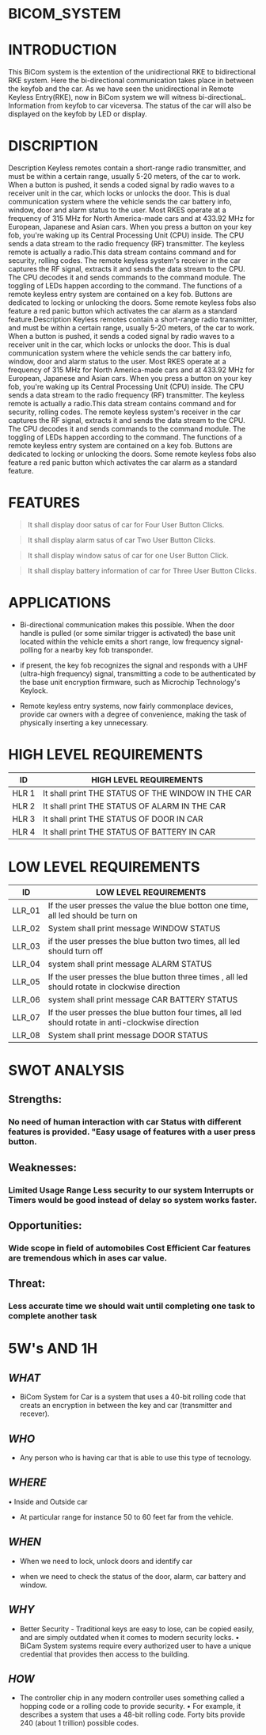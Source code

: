 # BICOM_SYSTEM


# INTRODUCTION 

This BiCom system is the extention of the unidirectional RKE to bidirectional RKE system. Here the bi-directional communication takes place in between the keyfob and the car. As we have seen the unidirectional in Remote Keyless Entry(RKE), now in BiCom system we will witness bi-directionaL. Information from keyfob to car viceversa. The status of the car will also be displayed on the keyfob by LED or display.

# DISCRIPTION

Description Keyless remotes contain a short-range radio transmitter, and must be within a certain range, usually 5-20 meters, of the car to work. When a button is pushed, it sends a coded signal by radio waves to a receiver unit in the car, which locks or unlocks the door. This is dual communication system where the vehicle sends the car battery info, window, door and alarm status to the user. Most RKES operate at a frequency of 315 MHz for North America-made cars and at 433.92 MHz for European, Japanese and Asian cars. When you press a button on your key fob, you're waking up its Central Processing Unit (CPU) inside. The CPU sends a data stream to the radio frequency (RF) transmitter. The keyless remote is actually a radio.This data stream contains command and for security, rolling codes. The remote keyless system's receiver in the car captures the RF signal, extracts it and sends the data stream to the CPU. The CPU decodes it and sends commands to the command module. The toggling of LEDs happen according to the command. The functions of a remote keyless entry system are contained on a key fob. Buttons are dedicated to locking or unlocking the doors. Some remote keyless fobs also feature a red panic button which activates the car alarm as a standard feature.Description Keyless remotes contain a short-range radio transmitter, and must be within a certain range, usually 5-20 meters, of the car to work. When a button is pushed, it sends a coded signal by radio waves to a receiver unit in the car, which locks or unlocks the door. This is dual communication system where the vehicle sends the car battery info, window, door and alarm status to the user. Most RKES operate at a frequency of 315 MHz for North America-made cars and at 433.92 MHz for European, Japanese and Asian cars. When you press a button on your key fob, you're waking up its Central Processing Unit (CPU) inside. The CPU sends a data stream to the radio frequency (RF) transmitter. The keyless remote is actually a radio.This data stream contains command and for security, rolling codes. The remote keyless system's receiver in the car captures the RF signal, extracts it and sends the data stream to the CPU. The CPU decodes it and sends commands to the command module. The toggling of LEDs happen according to the command. The functions of a remote keyless entry system are contained on a key fob. Buttons are dedicated to locking or unlocking the doors. Some remote keyless fobs also feature a red panic button which activates the car alarm as a standard feature.

# FEATURES

> It shall display door satus of car for Four User Button Clicks. 

> It shall display alarm satus of car Two User Button Clicks. 


> It shall display window satus of car for one User Button Click.


>  It shall display battery information of car for Three User Button Clicks.


# APPLICATIONS

* Bi-directional communication makes this possible. When the door handle is pulled (or some similar trigger is activated) the base unit located within the vehicle emits a short range, low frequency signal- polling for a nearby key fob transponder.

* if present, the key fob recognizes the signal and responds with a UHF (ultra-high frequency) signal, transmitting a code to be authenticated by the base unit encryption firmware, such as Microchip Technology's Keylock.

* Remote keyless entry systems, now fairly commonplace devices, provide car owners with a degree of convenience, making the task of physically inserting a key unnecessary.



# HIGH LEVEL REQUIREMENTS

| ID | HIGH LEVEL REQUIREMENTS |
| ---- | --------- |
| HLR 1 | It shall print THE STATUS OF THE WINDOW IN THE CAR |
| HLR 2 | It shall print THE STATUS OF ALARM IN THE CAR |
| HLR 3 | It shall print THE STATUS OF DOOR IN CAR |
| HLR 4 | It shall print THE STATUS OF BATTERY IN CAR |

# LOW LEVEL REQUIREMENTS 
| ID | LOW LEVEL REQUIREMENTS |
| ---- | --- |
| LLR_01 | If the user presses the value the blue botton one time, all led should be turn on |
| LLR_02 | System shall print message WINDOW STATUS |
| LLR_03 | if the user presses the blue button two times, all led should turn off |
| LLR_04 | system shall print message ALARM STATUS |
| LLR_05 | If the user presses the blue button three times , all led should rotate in clockwise direction |
| LLR_06 | system shall print message CAR BATTERY STATUS |
| LLR_07 | If the user presses the blue button four times, all led should rotate in anti-clockwise direction |
| LLR_08 | System shall print message DOOR STATUS |

# SWOT ANALYSIS 
## Strengths:

### No need of human interaction with car Status with different features is provided. "Easy usage of features with a user press button.

## Weaknesses:

### Limited Usage Range Less security to our system Interrupts or Timers would be good instead of delay so system works faster.

## Opportunities:

### Wide scope in field of automobiles Cost Efficient Car features are tremendous which in ases car value.

## Threat:

### Less accurate time we should wait until completing one task to complete another task

# 5W's AND 1H


## *WHAT*

* BiCom System for Car is a system that uses a 40-bit rolling code that creats an encryption in between the key and car (transmitter and recever).

## *WHO*

* Any person who is having car that is able to use this type of tecnology.

## *WHERE*

• Inside and Outside car

* At particular range for instance 50 to 60 feet far from the vehicle.

## *WHEN*

* When we need to lock, unlock doors and identify car

* when we need to check the status of the door, alarm, car battery and window.

## *WHY*

* Better Security - Traditional keys are easy to lose, can be copied easily, and are simply outdated when it comes to modern security locks. 
• BiCam System systems require every authorized user to have a unique credential that provides then access to the building.

## *HOW*

* The controller chip in any modern controller uses something called a hopping code or a rolling code to provide security. 
• For example, it describes a system that uses a 48-bit rolling code. Forty bits provide 240 (about 1 trillion) possible codes. 





